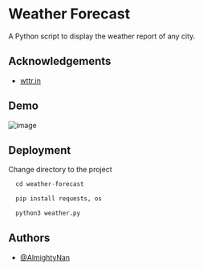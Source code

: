 
# Weather Forecast

A Python script to display the weather report of any city.




## Acknowledgements

 - [wttr.in](https://wttr.in)


## Demo

![image](https://user-images.githubusercontent.com/93263738/203813910-7b5ab5d7-b72a-423a-9851-220c2d7d7340.png)

## Deployment

Change directory to the project

```python
  cd weather-forecast
```

```python
  pip install requests, os
```


```python
  python3 weather.py
```


## Authors

- [@AlmightyNan](https://www.github.com/AlmightyNan)

